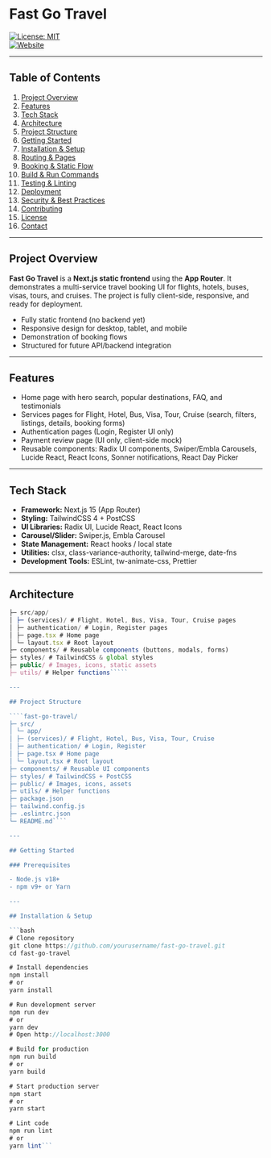 # Fast Go Travel

[![License: MIT](https://img.shields.io/badge/License-MIT-yellow.svg)](https://opensource.org/licenses/MIT)  
[![Website](https://img.shields.io/badge/Website-live-brightgreen)](https://fast-go-travel.vercel.app/)

---

## Table of Contents

1. [Project Overview](#project-overview)
2. [Features](#features)
3. [Tech Stack](#tech-stack)
4. [Architecture](#architecture)
5. [Project Structure](#project-structure)
6. [Getting Started](#getting-started)
7. [Installation & Setup](#installation--setup)
8. [Routing & Pages](#routing--pages)
9. [Booking & Static Flow](#booking--static-flow)
10. [Build & Run Commands](#build--run-commands)
11. [Testing & Linting](#testing--linting)
12. [Deployment](#deployment)
13. [Security & Best Practices](#security--best-practices)
14. [Contributing](#contributing)
15. [License](#license)
16. [Contact](#contact)

---

## Project Overview

**Fast Go Travel** is a **Next.js static frontend** using the **App Router**. It demonstrates a multi-service travel booking UI for flights, hotels, buses, visas, tours, and cruises. The project is fully client-side, responsive, and ready for deployment.

- Fully static frontend (no backend yet)
- Responsive design for desktop, tablet, and mobile
- Demonstration of booking flows
- Structured for future API/backend integration

---

## Features

- Home page with hero search, popular destinations, FAQ, and testimonials
- Services pages for Flight, Hotel, Bus, Visa, Tour, Cruise (search, filters, listings, details, booking forms)
- Authentication pages (Login, Register UI only)
- Payment review page (UI only, client-side mock)
- Reusable components: Radix UI components, Swiper/Embla Carousels, Lucide React, React Icons, Sonner notifications, React Day Picker

---

## Tech Stack

- **Framework:** Next.js 15 (App Router)
- **Styling:** TailwindCSS 4 + PostCSS
- **UI Libraries:** Radix UI, Lucide React, React Icons
- **Carousel/Slider:** Swiper.js, Embla Carousel
- **State Management:** React hooks / local state
- **Utilities:** clsx, class-variance-authority, tailwind-merge, date-fns
- **Development Tools:** ESLint, tw-animate-css, Prettier

---

## Architecture

``````Next.js App Router
├─ src/app/
│ ├─ (services)/ # Flight, Hotel, Bus, Visa, Tour, Cruise pages
│ ├─ authentication/ # Login, Register pages
│ ├─ page.tsx # Home page
│ └─ layout.tsx # Root layout
├─ components/ # Reusable components (buttons, modals, forms)
├─ styles/ # TailwindCSS & global styles
├─ public/ # Images, icons, static assets
├─ utils/ # Helper functions`````

---

## Project Structure

````fast-go-travel/
├─ src/
│ └─ app/
│ ├─ (services)/ # Flight, Hotel, Bus, Visa, Tour, Cruise
│ ├─ authentication/ # Login, Register
│ ├─ page.tsx # Home page
│ └─ layout.tsx # Root layout
├─ components/ # Reusable UI components
├─ styles/ # TailwindCSS + PostCSS
├─ public/ # Images, icons, assets
├─ utils/ # Helper functions
├─ package.json
├─ tailwind.config.js
├─ .eslintrc.json
└─ README.md````

---

## Getting Started

### Prerequisites

- Node.js v18+
- npm v9+ or Yarn

---

## Installation & Setup

```bash
# Clone repository
git clone https://github.com/yourusername/fast-go-travel.git
cd fast-go-travel

# Install dependencies
npm install
# or
yarn install

# Run development server
npm run dev
# or
yarn dev
# Open http://localhost:3000

# Build for production
npm run build
# or
yarn build

# Start production server
npm start
# or
yarn start

# Lint code
npm run lint
# or
yarn lint```

``````
